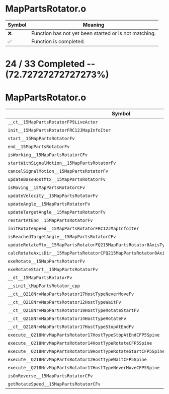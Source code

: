 # MapPartsRotator.o
| Symbol | Meaning 
| ------------- | ------------- 
| :x: | Function has not yet been started or is not matching. 
| :white_check_mark: | Function is completed. 


# 24 / 33 Completed -- (72.72727272727273%)
# MapPartsRotator.o
| Symbol | Decompiled? |
| ------------- | ------------- |
| `__ct__15MapPartsRotatorFP9LiveActor` | :x: |
| `init__15MapPartsRotatorFRC12JMapInfoIter` | :white_check_mark: |
| `start__15MapPartsRotatorFv` | :white_check_mark: |
| `end__15MapPartsRotatorFv` | :white_check_mark: |
| `isWorking__15MapPartsRotatorCFv` | :white_check_mark: |
| `startWithSignalMotion__15MapPartsRotatorFv` | :white_check_mark: |
| `cancelSignalMotion__15MapPartsRotatorFv` | :white_check_mark: |
| `updateBaseHostMtx__15MapPartsRotatorFv` | :x: |
| `isMoving__15MapPartsRotatorCFv` | :white_check_mark: |
| `updateVelocity__15MapPartsRotatorFv` | :x: |
| `updateAngle__15MapPartsRotatorFv` | :x: |
| `updateTargetAngle__15MapPartsRotatorFv` | :x: |
| `restartAtEnd__15MapPartsRotatorFv` | :white_check_mark: |
| `initRotateSpeed__15MapPartsRotatorFRC12JMapInfoIter` | :white_check_mark: |
| `isReachedTargetAngle__15MapPartsRotatorCFv` | :x: |
| `updateRotateMtx__15MapPartsRotatorFQ215MapPartsRotator8AxisTypef` | :x: |
| `calcRotateAxisDir__15MapPartsRotatorCFQ215MapPartsRotator8AxisTypePQ29JGeometry8TVec3<f>` | :white_check_mark: |
| `exeRotate__15MapPartsRotatorFv` | :x: |
| `exeRotateStart__15MapPartsRotatorFv` | :x: |
| `__dt__15MapPartsRotatorFv` | :white_check_mark: |
| `__sinit_\MapPartsRotator_cpp` | :white_check_mark: |
| `__ct__Q218NrvMapPartsRotator17HostTypeNeverMoveFv` | :white_check_mark: |
| `__ct__Q218NrvMapPartsRotator12HostTypeWaitFv` | :white_check_mark: |
| `__ct__Q218NrvMapPartsRotator19HostTypeRotateStartFv` | :white_check_mark: |
| `__ct__Q218NrvMapPartsRotator14HostTypeRotateFv` | :white_check_mark: |
| `__ct__Q218NrvMapPartsRotator17HostTypeStopAtEndFv` | :white_check_mark: |
| `execute__Q218NrvMapPartsRotator17HostTypeStopAtEndCFP5Spine` | :white_check_mark: |
| `execute__Q218NrvMapPartsRotator14HostTypeRotateCFP5Spine` | :white_check_mark: |
| `execute__Q218NrvMapPartsRotator19HostTypeRotateStartCFP5Spine` | :white_check_mark: |
| `execute__Q218NrvMapPartsRotator12HostTypeWaitCFP5Spine` | :white_check_mark: |
| `execute__Q218NrvMapPartsRotator17HostTypeNeverMoveCFP5Spine` | :white_check_mark: |
| `isOnReverse__15MapPartsRotatorCFv` | :white_check_mark: |
| `getRotateSpeed__15MapPartsRotatorCFv` | :white_check_mark: |
